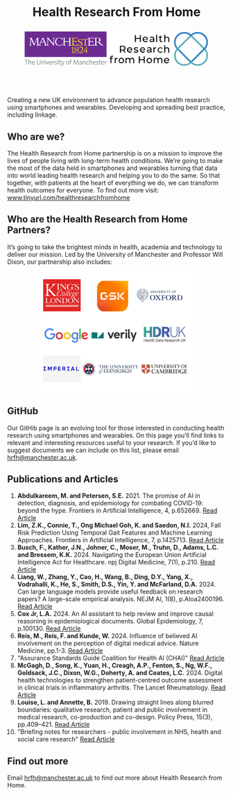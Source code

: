<!---
Copyright 2024 The Health Research From Home Team at University of Manchester. All rights reserved.

Licensed under the Apache License, Version 2.0 (the "License");
you may not use this file except in compliance with the License.
You may obtain a copy of the License at

    http://www.apache.org/licenses/LICENSE-2.0

Unless required by applicable law or agreed to in writing, software
distributed under the License is distributed on an "AS IS" BASIS,
WITHOUT WARRANTIES OR CONDITIONS OF ANY KIND, either express or implied.
See the License for the specific language governing permissions and
limitations under the License.
-->
<h1 align="center">
    <p>Health Research From Home</p>

<p align="center">
  <img alt="Uni Logo" src="Figures/Uni_logo.jpg"  height="80" style="max-width: 100%; display: inline-block;">
  <img alt="HRfH logo" src="Figures/logo.jpg" height="80" style="max-width: 100%; display: inline-block;">
  <br/>
  <br/>
</p>
</h1>



Creating a new UK environment to advance population health research using smartphones and wearables. Developing and spreading best practice, including linkage.

## Who are we?
The Health Research from Home partnership is on a mission to improve the lives of people living with long-term health conditions. 
We’re going to make the most of the data held in smartphones and wearables turning that data into world leading health research and helping you to do the same. So that together, with patients at the heart of everything we do, we can transform health outcomes for everyone.
To find out more visit: www.tinyurl.com/healthresearchfromhome


## Who are the Health Research from Home Partners?
It’s going to take the brightest minds in health, academia and technology to deliver our mission. Led by the University of Manchester and Professor Will Dixon, our partnership also includes:

<div>
    <img alt="Partner Logos" src="Figures/partners_logo.png" height="280" style="max-width: 100%; display: block; margin: auto;">
</div>

## GitHub
Our GitHib page is an evolving tool for those interested in conducting health research using smartphones and wearables.
On this page you’ll find links to relevant and interesting resources useful to your research.
If you’d like to suggest documents we can include on this list, please email hrfh@manchester.ac.uk.

## Publications and Articles

1. **Abdulkareem, M. and Petersen, S.E.** 2021. The promise of AI in detection, diagnosis, and epidemiology for combating COVID-19: beyond the hype. Frontiers in Artificial Intelligence, 4, p.652669. [Read Article](https://www.frontiersin.org/journals/artificial-intelligence/articles/10.3389/frai.2021.652669/full)
2. **Lim, Z.K., Connie, T., Ong Michael Goh, K. and Saedon, N.I.** 2024, Fall Risk Prediction Using Temporal Gait Features and Machine Learning Approaches. Frontiers in Artificial Intelligence, 7, p.1425713. [Read Article](https://www.frontiersin.org/journals/artificial-intelligence/articles/10.3389/frai.2024.1425713/abstract)
3. **Busch, F., Kather, J.N., Johner, C., Moser, M., Truhn, D., Adams, L.C. and Bressem, K.K.** 2024. Navigating the European Union Artificial Intelligence Act for Healthcare. npj Digital Medicine, 7(1), p.210. [Read Article](https://www.nature.com/articles/s41746-024-01213-6)
4. **Liang, W., Zhang, Y., Cao, H., Wang, B., Ding, D.Y., Yang, X., Vodrahalli, K., He, S., Smith, D.S., Yin, Y. and McFarland, D.A.** 2024. Can large language models provide useful feedback on research papers? A large-scale empirical analysis. NEJM AI, 1(8), p.AIoa2400196. [Read Article](https://ai.nejm.org/doi/abs/10.1056/AIoa2400196)
5. **Cox Jr, L.A.** 2024. An AI assistant to help review and improve causal reasoning in epidemiological documents. Global Epidemiology, 7, p.100130. [Read Article](https://www.sciencedirect.com/science/article/pii/S2590113323000330)
6. **Reis, M., Reis, F. and Kunde, W.** 2024. Influence of believed AI involvement on the perception of digital medical advice. Nature Medicine, pp.1-3. [Read Article](https://www.nature.com/articles/s41591-024-03180-7)
7. "Assurance Standards Guide Coalition for Health AI (CHAI)" [Read Article](https://chai.org/wp-content/uploads/2024/06/CHAI-Assurance-Standards-Guide-6-26-2024.pdf)
8. **McGagh, D., Song, K., Yuan, H., Creagh, A.P., Fenton, S., Ng, W.F., Goldsack, J.C., Dixon, W.G., Doherty, A. and Coates, L.C.** 2024. Digital health technologies to strengthen patient-centred outcome assessment in clinical trials in inflammatory arthritis. The Lancet Rheumatology. [Read Article](https://www.thelancet.com/journals/lanrhe/article/PIIS2665-9913(24)00186-3/fulltext)
9. **Louise, L. and Annette, B.** 2019. Drawing straight lines along blurred boundaries: qualitative research, patient and public involvement in medical research, co-production and co-design. Policy Press, 15(3), pp.409–421. [Read Article](https://bristoluniversitypressdigital.com/view/journals/evp/15/3/article-p409.xml#:~:text=In%20this%20paper%20we%20seek%20to%20contribute%20to)
10. "Briefing notes for researchers - public involvement in NHS, health and social care research" [Read Article](https://www.nihr.ac.uk/briefing-notes-researchers-public-involvement-nhs-health-and-social-care-research#:~:text=Involvement.%20NIHR%20defines%20public%20involvement%20in%20research%20as)

## Find out more
Email hrfh@manchester.ac.uk to find out more about Health Research from Home.
